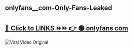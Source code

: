 
 ## onlyfans__com-Only-Fans-Leaked

# <h2><a href="https://clipsfans.com/onlyfans__com&ref=git">🔗 Click to LINKS ⏩⏩ 👉 🟢 onlyfans  com </a></h2>

<a href="https://clipsfans.com/onlyfans__com&ref=git" rel="nofollow" data-target="animated-image.originalLink"><img src="https://i.ibb.co.com/xMMVF88/686577567.gif" alt="Viral Video Original" style="max-width: 100%; display: inline-block;" data-target="animated-image.originalImage"></a>
